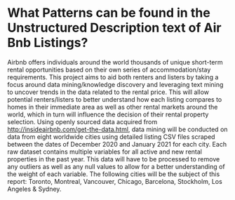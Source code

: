 # What Patterns can be found in the Unstructured Description text of Air Bnb Listings?
Airbnb offers individuals around the world thousands of unique short-term rental opportunities based on their own series of accommodation/stay requirements. This project aims to aid both renters and listers by taking a focus around data mining/knowledge discovery and leveraging text mining to uncover trends in the data related to the rental price. This will allow potential renters/listers to better understand how each listing compares to homes in their immediate area as well as other rental markets around the world, which in turn will influence the decision of their rental property selection. Using openly sourced data acquired from http://insideairbnb.com/get-the-data.html, data mining will be conducted on data from eight worldwide cities using detailed listing CSV files scraped between the dates of December 2020 and January 2021 for each city. Each raw dataset contains multiple variables for all active and new rental properties in the past year. This data will have to be processed to remove any outliers as well as any null values to allow for a better understanding of the weight of each variable. The following cities will be the subject of this report: Toronto, Montreal, Vancouver, Chicago, Barcelona, Stockholm, Los Angeles & Sydney. 
